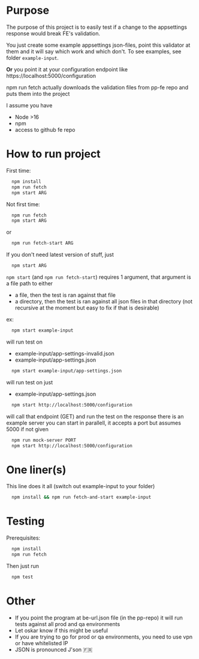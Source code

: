 # Purpose

The purpose of this project is to easily test if a change to the appsettings response would break FE's validation.

You just create some example appsettings json-files, point this validator at them and it will say which work and which don't. To see examples, see folder `example-input`.

**Or** you point it at your configuration endpoint like https://localhost:5000/configuration

npm run fetch actually downloads the validation files from pp-fe repo and puts them into the project

I assume you have

- Node >16
- npm
- access to github fe repo

# How to run project

First time:

```bash
  npm install
  npm run fetch
  npm start ARG
```

Not first time:

```bash
  npm run fetch
  npm start ARG
```

or

```bash
  npm run fetch-start ARG
```

If you don't need latest version of stuff, just

```bash
  npm start ARG
```

`npm start` (and `npm run fetch-start`) requires 1 argument, that argument is a file path to either

- a file, then the test is ran against that file
- a directory, then the test is ran against all json files in that directory (not recursive at the moment but easy to fix if that is desirable)

ex:

```bash
  npm start example-input
```

will run test on

- example-input/app-settings-invalid.json
- example-input/app-settings.json

```bash
  npm start example-input/app-settings.json
```

will run test on just

- example-input/app-settings.json

```bash
  npm start http://localhost:5000/configuration
```

will call that endpoint (GET) and run the test on the response
there is an example server you can start in parallell, it accepts a port but assumes 5000 if not given

```bash
  npm run mock-server PORT
  npm start http://localhost:5000/configuration
```

# One liner(s)

This line does it all (switch out example-input to your folder)

```bash
  npm install && npm run fetch-and-start example-input
```

# Testing

Prerequisites:

```bash
  npm install
  npm run fetch
```

Then just run

```bash
  npm test
```

# Other

- If you point the program at be-url.json file (in the pp-repo) it will run tests against all prod and qa environments
- Let oskar know if this might be useful
- If you are trying to go for prod or qa environments, you need to use vpn or have whitelisted IP
- JSON is pronounced J'son 🇫🇷
